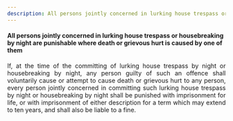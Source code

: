 ```yaml
---
description: All persons jointly concerned in lurking house trespass or housebreaking by night are punishable where death or grievous hurt is caused by one of them
---
```


#### All persons jointly concerned in lurking house trespass or housebreaking by night are punishable where death or grievous hurt is caused by one of them
<div style="text-align: justify">

If, at the time of the committing of lurking house trespass by night or housebreaking by night, any person guilty of such an offence shall voluntarily cause or attempt to cause death or grievous hurt to any person, every person jointly concerned in committing such lurking house trespass by night or housebreaking by night shall be punished with imprisonment for life, or with imprisonment of either description for a term which may extend to ten years, and shall also be liable to a fine.

</div>
